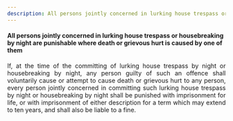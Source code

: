 ```yaml
---
description: All persons jointly concerned in lurking house trespass or housebreaking by night are punishable where death or grievous hurt is caused by one of them
---
```


#### All persons jointly concerned in lurking house trespass or housebreaking by night are punishable where death or grievous hurt is caused by one of them
<div style="text-align: justify">

If, at the time of the committing of lurking house trespass by night or housebreaking by night, any person guilty of such an offence shall voluntarily cause or attempt to cause death or grievous hurt to any person, every person jointly concerned in committing such lurking house trespass by night or housebreaking by night shall be punished with imprisonment for life, or with imprisonment of either description for a term which may extend to ten years, and shall also be liable to a fine.

</div>
